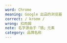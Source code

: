 ```yaml
---
word: Chrome
meaning: Google 出品的浏览器
correct: / kroʊm /
wrong: 扣肉姆
note: 名字源自于「铬」元素
category: 品牌名称
---
```

